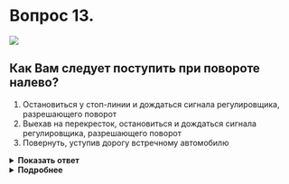 # Вопрос 13.

![](https://s.drom.ru/i24228/pdd/tickets/2016/1543885122.jpg)

## Как Вам следует поступить при повороте налево?

1. Остановиться у стоп-линии и дождаться сигнала регулировщика, разрешающего поворот
2. Выехав на перекресток, остановиться и дождаться сигнала регулировщика, разрешающего поворот
3. Повернуть, уступив дорогу встречному автомобилю

<details>
<summary><b>Показать ответ</b></summary>
Правильный ответ: 1
</details>
<details>
<summary><b>Подробнее</b></summary>
Перекрёсток регулируемый. У регулировщика руки опущены. Движение со стороны правого и левого бока безрельсовым транспортным средствам разрешается прямо и направо. Вы же намереваетесь повернуть налево. Поэтому Вам необходимо остановиться перед стоп-линией и дождаться соответствующего Вашему намерению сигнала регулировщика, после чего выполнить маневр.
(Пункты 6.10, 6.13, 13.3 ПДД, «Горизонтальная разметка» 1.12)
</details>